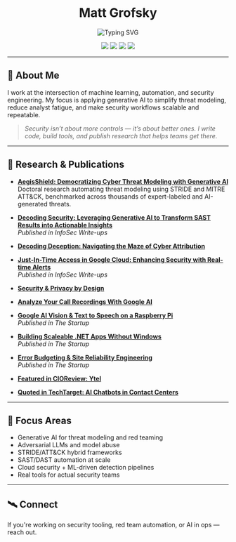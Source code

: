 <!-- GitHub Profile README for Matt Grofsky -->

<h1 align="center">Matt Grofsky</h1>

<p align="center">
  <img src="https://readme-typing-svg.demolab.com?font=IBM+Plex+Mono&weight=500&size=22&duration=3000&pause=1000&color=F7F7F7&center=true&vCenter=true&width=600&lines=CTO+%7C+D.Eng+(Cybersecurity);Builder+of+Generative+Security+Tools;AI+%2B+Security+Automation;Threat+Modeling+with+LLMs" alt="Typing SVG" />
</p>

<p align="center">
  <a href="https://www.linkedin.com/in/mattgrofsky/"><img src="https://img.shields.io/badge/LinkedIn-%230077B5.svg?style=for-the-badge&logo=linkedin&logoColor=white" /></a>
  <a href="https://bsky.app/profile/codemunkee.bsky.social"><img src="https://img.shields.io/badge/Bluesky-1d1d1d.svg?style=for-the-badge" /></a>
  <a href="https://medium.com/@mgrofsky"><img src="https://img.shields.io/badge/Medium-%2312100E.svg?style=for-the-badge&logo=medium&logoColor=white" /></a>
  <a href="https://www.reddit.com/user/code_munkee/"><img src="https://img.shields.io/badge/Reddit-%23FF4500.svg?style=for-the-badge&logo=reddit&logoColor=white" /></a>
</p>

---

## 🧠 About Me

I work at the intersection of machine learning, automation, and security engineering. My focus is applying generative AI to simplify threat modeling, reduce analyst fatigue, and make security workflows scalable and repeatable.

> _Security isn’t about more controls — it’s about better ones. I write code, build tools, and publish research that helps teams get there._

---

## 📖 Research & Publications

- **[AegisShield: Democratizing Cyber Threat Modeling with Generative AI](https://www.proquest.com/docview/3233915741)**  
  Doctoral research automating threat modeling using STRIDE and MITRE ATT&CK, benchmarked across thousands of expert-labeled and AI-generated threats.

- **[Decoding Security: Leveraging Generative AI to Transform SAST Results into Actionable Insights](https://medium.com/bugbountywriteup/decoding-security-leveraging-generative-ai-to-transform-sast-results-into-actionable-insights-d3669efa4858)**  
  *Published in InfoSec Write-ups*

- **[Decoding Deception: Navigating the Maze of Cyber Attribution](https://medium.com/@mgrofsky/decoding-deception-navigating-the-maze-of-cyber-attribution-a3b018719dc2)**

- **[Just-In-Time Access in Google Cloud: Enhancing Security with Real-time Alerts](https://medium.com/bugbountywriteup/just-in-time-access-in-google-cloud-enhancing-security-with-real-time-alerts-935de53cb8d3)**  
  *Published in InfoSec Write-ups*

- **[Security & Privacy by Design](https://medium.com/@mgrofsky/implement-cybersecurity-from-the-start-7d04e60857d2)**

- **[Analyze Your Call Recordings With Google AI](https://medium.com/@mgrofsky/analyze-your-call-recordings-with-google-ai-6e15ddcdac1d)**

- **[Google AI Vision & Text to Speech on a Raspberry Pi](https://medium.com/swlh/google-ai-vision-text-to-speech-on-a-raspberry-pi-875dc13b3d73)**  
  *Published in The Startup*

- **[Building Scaleable .NET Apps Without Windows](https://medium.com/swlh/building-scaleable-net-apps-without-windows-de6d3ad5de1a)**  
  *Published in The Startup*

- **[Error Budgeting & Site Reliability Engineering](https://medium.com/swlh/error-budgeting-site-reliability-engineering-e71b104daa73)**  
  *Published in The Startup*

- **[Featured in CIOReview: Ytel](https://contact-center.cioreview.com/vendor/2014/ytel)**

- **[Quoted in TechTarget: AI Chatbots in Contact Centers](https://www.techtarget.com/searchcustomerexperience/feature/AI-chatbots-augment-humans-working-in-contact-centers)**

---

## 🔬 Focus Areas

- Generative AI for threat modeling and red teaming
- Adversarial LLMs and model abuse
- STRIDE/ATT&CK hybrid frameworks
- SAST/DAST automation at scale
- Cloud security + ML-driven detection pipelines
- Real tools for actual security teams

---

## 🛰️ Connect

If you're working on security tooling, red team automation, or AI in ops — reach out.

